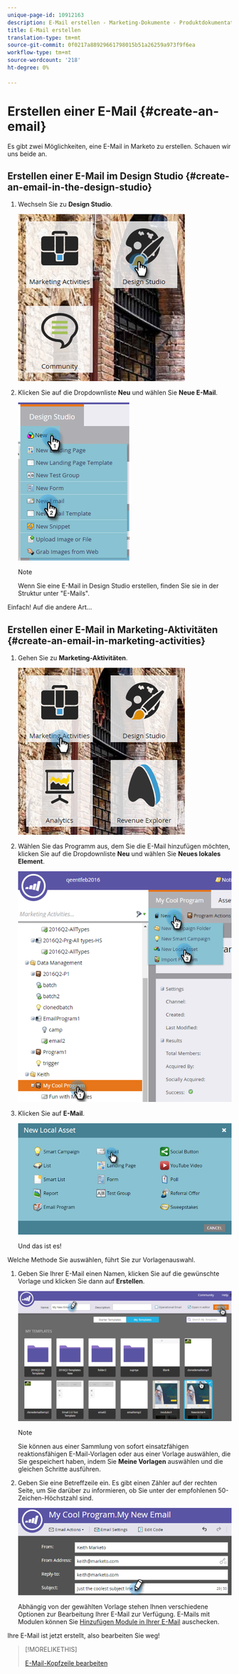 ```yaml
---
unique-page-id: 10912163
description: E-Mail erstellen - Marketing-Dokumente - Produktdokumentation
title: E-Mail erstellen
translation-type: tm+mt
source-git-commit: 0f0217a88929661798015b51a26259a973f9f6ea
workflow-type: tm+mt
source-wordcount: '218'
ht-degree: 0%

---
```



# Erstellen einer E-Mail {#create-an-email}

Es gibt zwei Möglichkeiten, eine E-Mail in Marketo zu erstellen. Schauen wir uns beide an.

## Erstellen einer E-Mail im Design Studio {#create-an-email-in-the-design-studio}

1. Wechseln Sie zu **Design Studio**.

   ![](assets/one-4.png)

1. Klicken Sie auf die Dropdownliste **Neu** und wählen Sie **Neue E-Mail**.

   ![](assets/two-4.png)

   >[!NOTE]
   >
   >Wenn Sie eine E-Mail in Design Studio erstellen, finden Sie sie in der Struktur unter &quot;E-Mails&quot;.

Einfach! Auf die andere Art...

## Erstellen einer E-Mail in Marketing-Aktivitäten {#create-an-email-in-marketing-activities}

1. Gehen Sie zu **Marketing-Aktivitäten**.

   ![](assets/three-3.png)

1. Wählen Sie das Programm aus, dem Sie die E-Mail hinzufügen möchten, klicken Sie auf die Dropdownliste **Neu** und wählen Sie **Neues lokales Element**.

   ![](assets/four-3.png)

1. Klicken Sie auf **E-Mail**.

   ![](assets/five-2.png)

   Und das ist es!

Welche Methode Sie auswählen, führt Sie zur Vorlagenauswahl.

1. Geben Sie Ihrer E-Mail einen Namen, klicken Sie auf die gewünschte Vorlage und klicken Sie dann auf **Erstellen**.

   ![](assets/six-2.png)

   >[!NOTE]
   >
   >Sie können aus einer Sammlung von sofort einsatzfähigen reaktionsfähigen E-Mail-Vorlagen oder aus einer Vorlage auswählen, die Sie gespeichert haben, indem Sie **Meine Vorlagen** auswählen und die gleichen Schritte ausführen.

1. Geben Sie eine Betreffzeile ein. Es gibt einen Zähler auf der rechten Seite, um Sie darüber zu informieren, ob Sie unter der empfohlenen 50-Zeichen-Höchstzahl sind.

   ![](assets/seven-1.png)

   Abhängig von der gewählten Vorlage stehen Ihnen verschiedene Optionen zur Bearbeitung Ihrer E-Mail zur Verfügung. E-Mails mit Modulen können Sie [Hinzufügen Module in Ihrer E-Mail](/help/marketo/product-docs/email-marketing/general/email-editor-2/add-modules-to-your-email.md) auschecken.

Ihre E-Mail ist jetzt erstellt, also bearbeiten Sie weg!

>[!MORELIKETHIS]
>
>[E-Mail-Kopfzeile bearbeiten](/help/marketo/product-docs/email-marketing/general/creating-an-email/edit-your-email-header.md)
